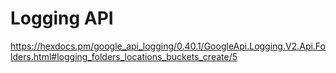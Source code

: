 # Logging API

https://hexdocs.pm/google_api_logging/0.40.1/GoogleApi.Logging.V2.Api.Folders.html#logging_folders_locations_buckets_create/5